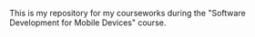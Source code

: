 This is my repository for my courseworks during the "Software Development for Mobile Devices" course.
